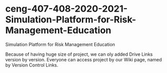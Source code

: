 # ceng-407-408-2020-2021-Simulation-Platform-for-Risk-Management-Education
Simulation Platform for Risk Management Education

Because of having huge size of project, we can oly added Drive Links version by version. Everyone can access project by our Wiki page, named by Version Control Links.
